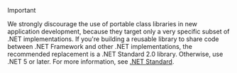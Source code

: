> [!IMPORTANT]
> We strongly discourage the use of portable class libraries in new application development, because they target only a very specific subset of .NET implementations. If you're building a reusable library to share code between .NET Framework and other .NET implementations, the recommended replacement is a .NET Standard 2.0 library. Otherwise, use .NET 5 or later. For more information, see [.NET Standard](~/docs/standard/net-standard.md).
